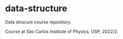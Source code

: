 # data-structure
Data strucure course repository.

Course at São Carlos Institute of Physics, USP, 2022/2.
